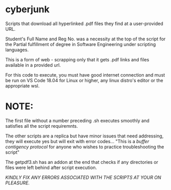 # cyberjunk

Scripts that download all hyperlinked .pdf files they find at a user-provided URL.

Student's Full Name and Reg No. was a necessity at the top of the script for the Partial fulfillment of degree in Software Engineering under scripting languages. 

This is a form of web - scrapping only that it gets .pdf links and files available in a provided url.

For this code to execute, you must have good internet connection and must be run on VS Code 18.04 for Linux or higher, any linux distro's editor or the appropriate wsl.

# NOTE: 
The first file without a number preceding .sh executes smoothly and satisfies all the script requiremnts.

The other scripts are a replica but have minor issues that need addressing, they will execute yes but will exit with error codes... "This is a *buffer contigency protocol* for anyone who wishes to practice troubleshooting the script" 

The getpdf3.sh has an addon at the end that checks if any directories or files were left behind after script execution.

*KINDLY FIX ANY ERRORS ASSOCIATED WITH THE SCRIPTS AT YOUR ON PLEASURE.*
